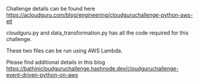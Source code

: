 Challenge details can be found here https://acloudguru.com/blog/engineering/cloudguruchallenge-python-aws-etl

cloudguru.py and data_transformation.py has all the code required for this challenge.

These two files can be run using AWS Lambda.

Please find additional details in this blog https://bathinicloudguruchallenge.hashnode.dev/cloudguruchallenge-event-driven-python-on-aws

